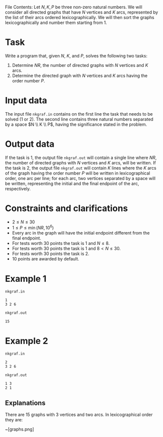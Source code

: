 File Contents:
Let $N, K, P$ be three non-zero natural numbers. We will consider all directed graphs that have $N$ vertices and $K$ arcs, represented by the list of their arcs ordered lexicographically.
We will then sort the graphs lexicographically and number them starting from $1$.

# Task

Write a program that, given $N$, $K$, and $P$, solves the following two tasks:
1. Determine $NR$, the number of directed graphs with $N$ vertices and $K$ arcs.
2. Determine the directed graph with $N$ vertices and $K$ arcs having the order number $P$. 

# Input data

The input file `nkgraf.in` contains on the first line the task that needs to be solved ($1$ or $2$). The second line contains three natural numbers separated by a space $N \\ K \\ P$, having the significance stated in the problem.

# Output data

If the task is $1$, the output file `nkgraf.out` will contain a single line where $NR$, the number of directed graphs with $N$ vertices and $K$ arcs, will be written.
If the task is $2$, the output file `nkgraf.out` will contain $K$ lines where the $K$ arcs of the graph having the order number $P$ will be written in lexicographical order, one arc per line; for each arc, two vertices separated by a space will be written, representing the initial and the final endpoint of the arc, respectively.

# Constraints and clarifications

* $2 \leq N \leq 30$
* $1 \leq P \leq \min (NR, 10^{6})$
* Every arc in the graph will have the initial endpoint different from the final endpoint.
* For tests worth $30$ points the task is $1$ and $N \leq 8$.
* For tests worth $30$ points the task is $1$ and $8 < N \leq 30$.
* For tests worth $30$ points the task is $2$.
* $10$ points are awarded by default.

# Example 1

`nkgraf.in`
```
1
3 2 6
```

`nkgraf.out`
```
15
```

# Example 2

`nkgraf.in`
```
2
3 2 6
```

`nkgraf.out`
```
1 3
2 1
```

## Explanations

There are $15$ graphs with $3$ vertices and two arcs. In lexicographical order they are:

~[graphs.png]